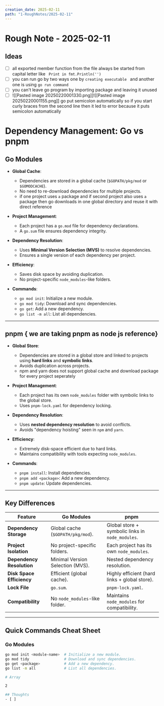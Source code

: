 ```yaml
---
creation_date: 2025-02-11
path: "1-RoughNotes/2025-02-11"
---
```

# Rough Note - 2025-02-11

## Ideas
- [ ] all exported member function from the file always be started from capital letter like ` Print in fmt.Println('')`
- [ ] you can run go by two ways one by `creating executable ` and another one is using `go run command `
- [ ] you can't leave go program by importing package and leaving it unused
- [ ] ![[Pasted image 20250220001330.png]]![[Pasted image 20250220001155.png]]
go put semicolon automatically so if you start curly braces from the second line then it led to error because it puts semicolon automatically

# Dependency Management: Go vs pnpm

## **Go Modules**
- **Global Cache**:
  - Dependencies are stored in a global cache (`$GOPATH/pkg/mod` or `$GOMODCACHE`).
  - No need to re-download dependencies for multiple projects.
  - if one project uses `a` package and if second project also uses `a` package then go downloads in one global directory and reuse it with direct reference  

- **Project Management**:
  - Each project has a `go.mod` file for dependency declarations.
  - A `go.sum` file ensures dependency integrity.

- **Dependency Resolution**:
  - Uses **Minimal Version Selection (MVS)** to resolve dependencies.
  - Ensures a single version of each dependency per project.

- **Efficiency**:
  - Saves disk space by avoiding duplication.
  - No project-specific `node_modules`-like folders.

- **Commands**:
  - `go mod init`: Initialize a new module.
  - `go mod tidy`: Download and sync dependencies.
  - `go get`: Add a new dependency.
  - `go list -m all`: List all dependencies.

---

## **pnpm** { we are taking pnpm as node js reference}
- **Global Store**:
  - Dependencies are stored in a global store and linked to projects using **hard links** and **symbolic links**.
  - Avoids duplication across projects.
  - npm and yarn does not support global cache and download package for every project seperately

- **Project Management**:
  - Each project has its own `node_modules` folder with symbolic links to the global store.
  - Uses `pnpm-lock.yaml` for dependency locking.

- **Dependency Resolution**:
  - Uses **nested dependency resolution** to avoid conflicts.
  - Avoids "dependency hoisting" seen in `npm` and `yarn`.

- **Efficiency**:
  - Extremely disk-space efficient due to hard links.
  - Maintains compatibility with tools expecting `node_modules`.

- **Commands**:
  - `pnpm install`: Install dependencies.
  - `pnpm add <package>`: Add a new dependency.
  - `pnpm update`: Update dependencies.

---

## **Key Differences**
| Feature                     | Go Modules                                | pnpm                                      |
|-----------------------------|------------------------------------------|------------------------------------------|
| **Dependency Storage**      | Global cache (`$GOPATH/pkg/mod`).        | Global store + symbolic links in `node_modules`. |
| **Project Isolation**       | No project-specific folders.             | Each project has its own `node_modules`. |
| **Dependency Resolution**  | Minimal Version Selection (MVS).         | Nested dependency resolution.            |
| **Disk Space Efficiency**   | Efficient (global cache).                | Highly efficient (hard links + global store). |
| **Lock File**               | `go.sum`.                                | `pnpm-lock.yaml`.                        |
| **Compatibility**           | No `node_modules`-like folder.           | Maintains `node_modules` for compatibility. |


---

## **Quick Commands Cheat Sheet**

### **Go Modules**
```bash
go mod init <module-name>  # Initialize a new module.
go mod tidy                # Download and sync dependencies.
go get <package>           # Add a new dependency.
go list -m all             # List all dependencies.

# Array

2

## Thoughts
- [ ] 